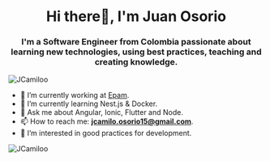 <h1 align="center">Hi there👋, I'm Juan Osorio</h1>
<h3 align="center">I'm a Software Engineer from Colombia passionate about learning new technologies, using best practices, teaching and creating knowledge.</h3>

<p align="left"> 
  <img src="https://komarev.com/ghpvc/?username=JCamiloo&label=Profile%20views&color=0e75b6&style=flat" alt="JCamiloo" /> 
</p>

- 🔭 I’m currently working at [Epam](https://github.com/epam).
- 🌱 I’m currently learning Nest.js & Docker.
- 💬 Ask me about Angular, Ionic, Flutter and Node.
- 📫 How to reach me: **jcamilo.osorio15@gmail.com**.
- 👀 I’m interested in good practices for development.

<p>
  <img align="left" src="https://github-readme-stats.vercel.app/api/top-langs?username=JCamiloo&show_icons=true&locale=en&layout=compact" alt="JCamiloo" />
</p>
